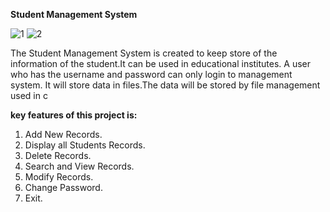 **Student Management System**

![1](https://user-images.githubusercontent.com/52861859/99704398-88148400-2ac2-11eb-8669-becb059447cd.PNG)
![2](https://user-images.githubusercontent.com/52861859/99704532-b72af580-2ac2-11eb-9913-25e9fe10500a.PNG)



The Student Management System is created to keep store of the information of the student.It can be used in educational institutes. A user who has the username and password can only login to management system. It will store data in files.The data will  be stored by file management used in c

**key features of this project is:**
1. Add New Records.
2. Display all Students Records.
3. Delete Records.
4. Search and View Records.
5. Modify Records.
6. Change Password.
7. Exit.
